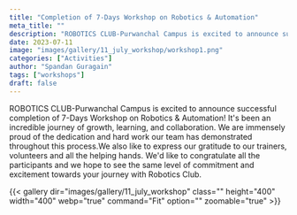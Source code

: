 ```yaml
---
title: "Completion of 7-Days Workshop on Robotics & Automation"
meta_title: ""
description: "ROBOTICS CLUB-Purwanchal Campus is excited to announce successful completion of 7-Days Workshop on Robotics & Automation!🙌"
date: 2023-07-11
image: "images/gallery/11_july_workshop/workshop1.png"
categories: ["Activities"]
author: "Spandan Guragain"
tags: ["workshops"]
draft: false
---
```

ROBOTICS CLUB-Purwanchal Campus is excited to announce successful completion of 7-Days Workshop on Robotics & Automation!
It's been an incredible journey of growth, learning, and collaboration. We are immensely proud of the dedication and hard work our team has demonstrated throughout this process.We also like to express our gratitude to our trainers, volunteers and all the helping hands.
We'd like to congratulate all the participants and we hope to see the same level of commitment and excitement towards your journey with Robotics Club. 

{{< gallery dir="images/gallery/11_july_workshop" class="" height="400" width="400" webp="true" command="Fit" option="" zoomable="true" >}}

